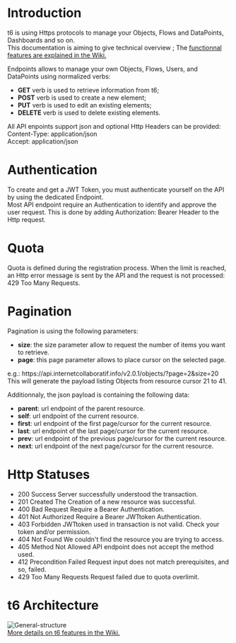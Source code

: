 <div>	
	<h1>Introduction</h2>
	<p>
		t6 is using Https protocols to manage your Objects, Flows and DataPoints, Dashboards and so on.<br />
		This documentation is aiming to give technical overview ; The <a href="https://github.com/mathcoll/t6/wiki">functionnal features are explained in the Wiki.</a>
	</p>
	<p>
		Endpoints allows to manage your own Objects, Flows, Users, and DataPoints using normalized verbs:
	</p>
	<ul>
	<li><strong class="navtype navtype__get">GET</strong> verb is used to retrieve information from t6;</li>
	<li><strong class="navtype navtype__post">POST</strong> verb is used to create a new element;</li>
	<li><strong class="navtype navtype__put">PUT</strong> verb is used to edit an existing elements;</li>
	<li><strong class="navtype navtype__del">DELETE</strong> verb is used to delete existing elements.</li>
	</ul>
	<p>
		All API enpoints support json and optional Http Headers can be provided:<br />
		<span class="label label-primary">Content-Type: application/json</span><br />
		<span class="label label-primary">Accept: application/json</span><br />
	</p>
</div>

<div>	
	<h1>Authentication</h2>
	<p>
		To create and get a JWT Token, you must authenticate yourself on the API by using the dedicated Endpoint.<br />
		Most API endpoint require an Authentication to identify and approve the user request. This is done by adding 
		<span class="label label-primary">Authorization: Bearer <JWTtoken></span> Header to the Http request.
	</p>
</div>

<div>	
	<h1>Quota</h2>
	<p>
		Quota is defined during the registration process. When the limit is reached, an Http error message is sent by the API and the request is not processed:
		<span class="label label-primary">429 Too Many Requests</span>.
	</p>
</div>

<div>	
	<h1>Pagination</h2>
	<p>
		Pagination is using the following parameters:
		<ul>
			<li><b>size</b>: the size parameter allow  to request the number of items you want to retrieve.</li>
			<li><b>page</b>: this page parameter allows to place cursor on the selected page.</li>
		</ul>
		e.g.: <span class="label label-primary">https://api.internetcollaboratif.info/v2.0.1/objects/?page=2&size=20</span><br />
		This will generate the payload listing Objects from resource cursor 21 to 41.
	</p>
	<p>
		Additionnaly, the json payload is containing the following data:
		<ul>
			<li><b>parent</b>: url endpoint of the parent resource.</li>
			<li><b>self</b>: url endpoint of the current resource.</li>
			<li><b>first</b>: url endpoint of the first page/cursor for the current resource.</li>
			<li><b>last</b>: url endpoint of the last page/cursor for the current resource.</li>
			<li><b>prev</b>: url endpoint of the previous page/cursor for the current resource.</li>
			<li><b>next</b>: url endpoint of the next page/cursor for the current resource.</li>
		</ul>
	</p>
</div>

<div>	
	<h1>Http Statuses</h2>
	<p>
		<ul>
			<li><span class="type label label-primary">200 Success</span> Server successfully understood the transaction.</li>
			<li><span class="type label label-primary">201 Created</span> The Creation of a new resource was successful.</li>
			<li><span class="type label label-primary">400 Bad Request</span> Require a Bearer Authentication.</li>
			<li><span class="type label label-primary">401 Not Authorized</span> Require a Bearer JWTtoken Authentication.</li>
			<li><span class="type label label-primary">403 Forbidden</span> JWTtoken used in transaction is not valid. Check your token and/or permission.</li>
			<li><span class="type label label-primary">404 Not Found</span> We couldn't find the resource you are trying to access.</li>
			<li><span class="type label label-primary">405 Method Not Allowed</span> API endpoint does not accept the method used.</li>
			<li><span class="type label label-primary">412 Precondition Failed</span> Request input does not match prerequisites, and so, failed.</li>
			<li><span class="type label label-primary">429 Too Many Requests</span> Request failed due to quota overlimit.</li>
		</ul>
	</p>
</div>

<div>	
	<h1>t6 Architecture</h2>
	<p>
		<img src="https://raw.githubusercontent.com/mathcoll/t6/master/public/img/m/t6.png" class="img-responsive center-block" alt="General-structure"/>
		<br />
		<a href="https://github.com/mathcoll/t6/wiki">More details on t6 features in the Wiki.</a>
	</p>
</div>